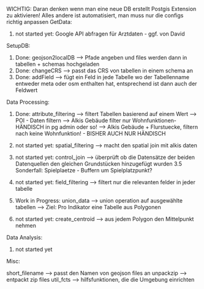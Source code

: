 WICHTIG:
Daran denken wenn man eine neue DB erstellt Postgis Extension zu aktivieren! Alles andere ist automatisiert, man muss nur die configs richtig anpassen
GetData:

1. not started yet: Google API abfragen für Arztdaten - ggf. von David

SetupDB:

1. Done: geojson2localDB --> Pfade angeben und files werden dann in tabellen + schemas hochgeladen
2. Done: changeCRS --> passt das CRS von tabellen in einem schema an
3. Done: addField --> fügt ein Feld in jede Tabelle wo der Tabellenname entweder meta oder osm enthalten hat, entsprechend ist dann auch der Feldwert

Data Processing:

1.  Done: attribute_filtering --> filtert Tabellen basierend auf einem Wert
    --> POI - Daten filtern
    --> Alkis Gebäude filter nur Wohnfunktionen- HÄNDISCH in pg admin oder so!
    --> Alkis Gebäude + Flurstuecke, filtern nach keine Wohnfunktion! - BISHER AUCH NUR HÄNDISCH

2.  not started yet: spatial_filtering --> macht den spatial join mit alkis daten

3.  not started yet: control_join --> überprüft ob die Datensätze der beiden Datenquellen den gleichen Grundstücken hinzugefügt wurden
    3.5 Sonderfall: Spielplaetze - Buffern um Spielplatzpunkt?

4.  not started yet: field_filtering --> filtert nur die relevanten felder in jeder tabelle

5.  Work in Progress: union_data --> union operation auf ausgewählte tabellen
    --> Ziel: Pro Indikator eine Tabelle aus Polygonen

6.  not started yet: create_centroid --> aus jedem Polygon den Mittelpunkt nehmen

Data Analysis:

1. not started yet

Misc:

short_filename --> passt den Namen von geojson files an
unpackzip --> entpackt zip files
util_fcts --> hilfsfunktionen, die die Umgebung einrichten
